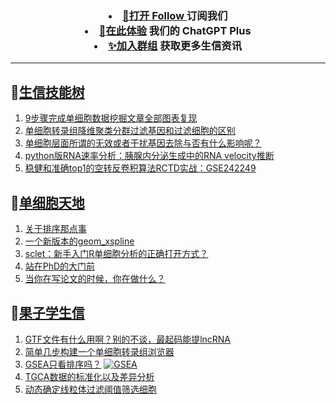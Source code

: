 
<h3 align="center">   
<li> <a href="https://app.follow.is/share/feeds/86231884517090304">🌈打开 Follow </a>订阅我们</li>  

<li> <a href="https://kyplus.092420.xyz/">🌟在此体验</a> 我们的 ChatGPT Plus </li>  

<li> <a href="https://t.me/BioInfoTalk">✨加入群组</a> 获取更多生信资讯</li>  
</h3>

------------------

## 📝[生信技能树](https://github.com/ixxmu/mp_duty/issues?q=label%3A%E7%94%9F%E4%BF%A1%E6%8A%80%E8%83%BD%E6%A0%91+is%3Aclosed)
<!-- 1issueTable -->

1. [9步骤完成单细胞数据挖掘文章全部图表复现](https://github.com/ixxmu/mp_duty/issues/6961) 
2. [单细胞转录组降维聚类分群过滤基因和过滤细胞的区别](https://github.com/ixxmu/mp_duty/issues/6958) 
3. [单细胞层面所谓的无效或者干扰基因去除与否有什么影响呢？](https://github.com/ixxmu/mp_duty/issues/6957) 
4. [python版RNA速率分析：胰腺内分泌生成中的RNA velocity推断](https://github.com/ixxmu/mp_duty/issues/6955) 
5. [稳健和准确top1的空转反卷积算法RCTD实战：GSE242249](https://github.com/ixxmu/mp_duty/issues/6954) 
<!-- 1issueTable -->
## 📝[单细胞天地](https://github.com/ixxmu/mp_duty/issues?q=label%3A%E5%8D%95%E7%BB%86%E8%83%9E%E5%A4%A9%E5%9C%B0+is%3Aclosed)
<!-- 2issueTable -->

1. [关于排序那点事](https://github.com/ixxmu/mp_duty/issues/6920) 
2. [一个新版本的geom_xspline](https://github.com/ixxmu/mp_duty/issues/6858) 
3. [sclet：新手入门R单细胞分析的正确打开方式？](https://github.com/ixxmu/mp_duty/issues/6588) 
4. [站在PhD的大门前](https://github.com/ixxmu/mp_duty/issues/6578) 
5. [当你在写论文的时候，你在做什么？](https://github.com/ixxmu/mp_duty/issues/6577) 
<!-- 2issueTable -->

## 📝[果子学生信](https://github.com/ixxmu/mp_duty/issues?q=label%3A%E6%9E%9C%E5%AD%90%E5%AD%A6%E7%94%9F%E4%BF%A1+is%3Aclosed)
<!-- 3issueTable -->

1. [GTF文件有什么用啊？别的不谈，最起码能提lncRNA](https://github.com/ixxmu/mp_duty/issues/6080) 
2. [简单几步构建一个单细胞转录组浏览器](https://github.com/ixxmu/mp_duty/issues/5103) 
3. [GSEA只看排序吗？](https://github.com/ixxmu/mp_duty/issues/4920) [![GSEA](https://img.shields.io/github/labels/ixxmu/mp_duty/GSEA)](https://github.com/ixxmu/mp_duty/labels/GSEA)
4. [TGCA数据的标准化以及差异分析](https://github.com/ixxmu/mp_duty/issues/4829) 
5. [动态确定线粒体过滤阈值筛选细胞](https://github.com/ixxmu/mp_duty/issues/4754) 
<!-- 3issueTable -->
